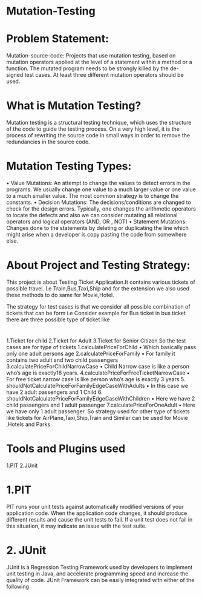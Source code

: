# Mutation-Testing

# Problem Statement:
Mutation-source-code: Projects that use mutation testing, based on mutation operators applied at the level of a statement within a method or a function. The mutated program needs to be strongly killed by the de- signed test cases. At least three different mutation operators should be used.

# What is Mutation Testing?
Mutation testing is a structural testing technique, which uses the structure of the code to guide the testing process. On a very high level, it is the process of rewriting the source code in small ways in order to remove the redundancies in the source code.

# Mutation Testing Types:
• Value Mutations: An attempt to change the values to detect errors in the programs. We usually change one value to a much larger value or one value to a much smaller value. The most common strategy is to change the constants.
• Decision Mutations: The decisions/conditions are changed to check for the design errors. Typically, one changes the arithmetic operators to locate the defects and also we can consider mutating all relational operators and logical operators (AND, OR , NOT)
• Statement Mutations: Changes done to the statements by deleting or duplicating the line which might arise when a developer is copy pasting the code from somewhere else.

# About Project and Testing Strategy:
This project is about Testing Ticket Application.It contains various tickets of possible travel. I.e Train,Bus,Taxi,Ship and for the extension we also used these methods to do same for Movie,Hotel.

The strategy for test cases is that we consider all possible combination of tickets that can be form i.e Consider example for Bus ticket in bus ticket there are three possible type of ticket like
#
1.Ticket for child
2.Ticket for Adult
3.Ticket for Senior Citizen
So the test cases are for type of tickets
 1.calculatePriceForChild
• Which basically pass only one adult persons age
2.calculatePriceForFamily
• For family it contains two adult and two child passengers
3.calculatePriceForChildNarrowCase
• Child Narrow case is like a person who’s age is exactly18 years.
4.calculatePriceForFreeTicketNarrowCase
• For free ticket narrow case is like person who’s age is exactly 3 years
5. shouldNotCalculatePriceForFamilyEdgeCaseWithAdults
• In this case we have 2 adult passengers and 1 Child
6. shouldNotCalculatePriceForFamilyEdgeCaseWithChildren
• Here we have 2 child passengers and 1 adult passenger
7.calculatePriceForOneAdult
• Here we have only 1 adult passenger.
So strategy used for other type of tickets like tickets for AirPlane,Taxi,Ship,Train and Similar can be used for Movie ,Hotels and Parks
# Tools and Plugins used
1.PIT 2.JUnit
# 1.PIT
PIT runs your unit tests against automatically modified versions of your application
code. When the application code changes, it should produce different results and cause the unit tests to fail. If a unit test does not fail in this situation, it may indicate an issue with the test suite.

# 2. JUnit
JUnit is a Regression Testing Framework used by developers to implement unit
testing in Java, and accelerate programming speed and increase the quality of code. JUnit Framework can be easily integrated with either of the following


